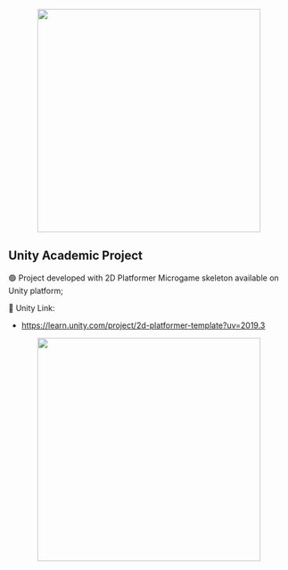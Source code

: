 <p align="center"><a href="https://unity.com" target="_blank"><img src="https://ibb.co/5KYZCMK" width="400"></a></p>


## Unity Academic Project

🟢 Project developed with 2D Platformer Microgame skeleton available on Unity platform;


🔵 Unity Link:
- https://learn.unity.com/project/2d-platformer-template?uv=2019.3



<p align="center"><a><img src="https://connect-prd-cdn.unity.com/20191022/learn/images/d86ac3af-fd75-482e-bb53-2397dfccf935_Platformer_Split_1800.png" width="400"></a></p>

